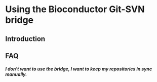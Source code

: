 # Using the Bioconductor Git-SVN bridge

## Introduction

## FAQ

##### I don't want to use the bridge, I want to keep my repositories in sync manually.

##### 